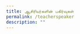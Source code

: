 ```yaml
---
title: ஆசிரியர்களின் பகிர்வுகள்
permalink: /teacherspeaker
description: ""
---
```

<html>
	<head>
		<style>
      .button {
        background-color: #f4b639;
        border: none;
        color: orange;
        padding: 20px 34px;
        text-align: center;
        text-decoration: none;
        display: inline-block;
        font-size: 20px;
        margin: 4px 2px;
        cursor: pointer;
      }
    </style>
  <style>
				   .tab, .tab * {
      font-family: arial, sans-serif;
      box-sizing: border-box;
    }
    .tab { max-width: 900px; }
    
    .tab input { display: none; }
    
  
    .tab label {
   
      position: relative; 
      display: block;
      width: 100%;
      margin-top: 10px;
      padding: 10px;
     
   
      font-weight: 700;
      color: #fff;
      background: #7c62c9;
      cursor: pointer;
    }
    

    .tab .content {
      background: #fff;
      overflow: hidden;
      transition: max-height 0.3s;
      max-height: 0;
    }
    .tab .content p { padding: 10px; }
    
  
    .tab input:checked ~ .content { max-height: 100vh; }
    
  
    .tab label::after {
   
      display: block;  
      content: "\25b6";
     
    
      position: absolute;
      right: 10px; top: 10px;
     
   
      transition: all 0.4s;
    }
     
   
    .tab input:checked ~ label::after { transform: rotate(90deg); }
	</style>
</head>
<body>
	<div style="width:100%; text-align:center">
  <img src="https://d33wubrfki0l68.cloudfront.net/514ebaf3f0ded20c45e0b578578b9c9712a89754/f112c/images/picture80.png"  >
				<p style ="text-align: center" >


	<div style="width:100%; text-align:center">
	    <div class="tab">
      <input id="tab-1" type="checkbox">
		      <label for="tab-1">பயன்முனைப்புமிக்க வகுப்பறை நடவடிக்கைகள்வழியே தமிழ்மொழி கற்றல்</label>
      <div class="content">
       <img src="https://d33wubrfki0l68.cloudfront.net/c4703ec09706c2b77b4f75d88eff36e5401ae3cd/9aeff/images/shanthi.png"  >
				<p style ="text-align: center" >திருமதி பாலமுருகன் சாந்தி, ம செ க சமூக நிறுவனம், Sparkletots (சுவா சூ காங், புளோக் 10 </p>
				<div style ="text-align: center"> 
				<a href="/Mrs-Balamurugan-Shanthi" class="button">காண்க: இணையப் பயிலரங்கம்</a>
				</div>
			</div>
    </div>
	
        <!-- SECOND TAB -->
    <div class="tab">
      <input id="tab-2" type="checkbox">
      <label for="tab-2"> ஆர்வமூட்டும் விளையாட்டுகளின்வழியே தமிழ்மொழி கற்றல்</label>
      <div class="content">
       <img src="https://d33wubrfki0l68.cloudfront.net/5596cefdda18d42468a9274137ef135a45be5083/c4f86/images/dharmaraj.png"  >
				<p style ="text-align: center" >திருமதி தர்மராஜ் புஷ்பலதா, ம செ க சமூக அறநிறுவனம்</p>
				<div style ="text-align: center"> 
						<button type="button">காண்க: இணையப் பயிலரங்கம்</button>
				<a href="/Mrs-Dharmaraj-Pushpalatha">காண்க: இணையப் பயிலரங்கம்</a>
    </div>
				</div>
    </div>
		
				<!-- THIRD TAB -->
    <div class="tab">
      <input id="tab-3" type="checkbox">
      <label for="tab-3"> வெளிப்புற நடவடிக்கைகளின்வழித் தமிழ்மொழி கற்றல்</label>
      <div class="content">
       <img src="https://d33wubrfki0l68.cloudfront.net/1a55ad05b1fb28daf1b56f558daa6e860ae8c27d/dc07b/images/sharmila.png"  >
				<p style ="text-align: center" >திருமதி ஷர்மிளா தேவி, ம செ க சமூக நிறுவனம், Sparkletots (பூன் லே, புளோக் 262) </p>
				<div style ="text-align: center"> 
						<button type="button">காண்க: இணையப் பயிலரங்கம்</button>
				<a href="/Mrs-Sharmila-Devi">காண்க: இணையப் பயிலரங்கம்</a>
    </div>
			</div>
    </div>							
				  <!-- FOURTH TAB -->
    <div class="tab">
      <input id="tab-4" type="checkbox">
      <label for="tab-4">பாலர் பள்ளியில் பாரம்பரிய விளையாட்டுகளின்வழியே தமிழ்மொழி கற்றல்</label>
      <div class="content">
       <img src="https://moe-symp-staging.netlify.app/images/Mrs%20Adaikkappan%20Valliammai.png"  >
				<p style ="text-align: center" >திருமதி. அடைக்கப்பன் வள்ளியம்மை, திருமதி. அடைக்கப்பன் வள்ளியம்மை) </p>
				<div style ="text-align: center"> 
						<button type="button">காண்க: இணையப் பயிலரங்கம்</button>
				<a href="/Mrs-Adaikkappan-Valliammai">காண்க: இணையப் பயிலரங்கம்</a>
    </div>
				</div>
    </div>